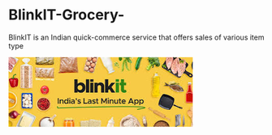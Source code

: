 # BlinkIT-Grocery-
BlinkIT is an Indian quick-commerce service that offers sales of various item type

![download](https://github.com/Samiatjaji/BlinkIT-Grocery-/blob/main/download.jpeg)

